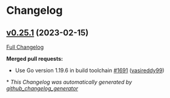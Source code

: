 # Changelog

## [v0.25.1](https://github.com/aws-observability/aws-otel-collector/tree/v0.25.1) (2023-02-15)

[Full Changelog](https://github.com/aws-observability/aws-otel-collector/compare/v0.25.0...pkg/lambdacomponents/v0.25.1)

**Merged pull requests:**

- Use Go version 1.19.6 in build toolchain [\#1691](https://github.com/aws-observability/aws-otel-collector/pull/1848) ([vasireddy99](https://github.com/vasireddy99))

\* *This Changelog was automatically generated by [github_changelog_generator](https://github.com/github-changelog-generator/github-changelog-generator)*
